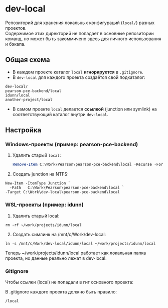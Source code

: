 # dev-local

Репозиторий для хранения локальных конфигураций (`local/`) разных проектов.  
Содержимое этих директорий не попадает в основные репозитории команд, но может быть закоммичено здесь для личного использования и бэкапа.

## Общая схема

- В каждом проекте каталог `local` **игнорируется** в `.gitignore`.
- В `dev-local` для каждого проекта создаётся свой подкаталог:

```
dev-local/
pearson-pce-backend/local
idunn/local
another-project/local
```

- В самом проекте `local` делается **ссылкой** (junction или symlink) на соответствующий каталог внутри `dev-local`.

## Настройка

### Windows-проекты (пример: pearson-pce-backend)

1. Удалить старый `local`:
   ```powershell
   Remove-Item C:\Work\Pearson\pearson-pce-backend\local -Recurse -Force
   ```

2. Создать junction на NTFS:

```
New-Item -ItemType Junction `
  -Path   C:\Work\Pearson\pearson-pce-backend\local `
-Target C:\Work\dev-local\pearson-pce-backend\local
```

### WSL-проекты (пример: idunn)

1. Удалить старый local:
```
rm -rf ~/work/projects/idunn/local
```


2. Создать симлинк на /mnt/c/Work/dev-local:
```
ln -s /mnt/c/Work/dev-local/idunn/local ~/work/projects/idunn/local
```

Теперь ~/work/projects/idunn/local работает как локальная папка проекта, но данные реально лежат в dev-local.

### Gitignore

Чтобы ссылки (local) не попадали в гит основного проекта:

В .gitignore каждого проекта должно быть правило:
```
/local
```


